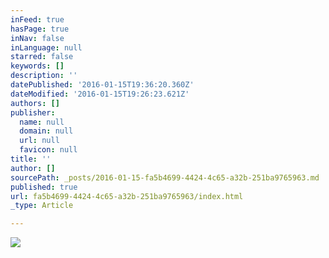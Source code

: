 ```yaml
---
inFeed: true
hasPage: true
inNav: false
inLanguage: null
starred: false
keywords: []
description: ''
datePublished: '2016-01-15T19:36:20.360Z'
dateModified: '2016-01-15T19:26:23.621Z'
authors: []
publisher:
  name: null
  domain: null
  url: null
  favicon: null
title: ''
author: []
sourcePath: _posts/2016-01-15-fa5b4699-4424-4c65-a32b-251ba9765963.md
published: true
url: fa5b4699-4424-4c65-a32b-251ba9765963/index.html
_type: Article

---
```

![](https://the-grid-user-content.s3-us-west-2.amazonaws.com/89949977-41dd-43d2-b6e4-be4ed5573c45.jpg)